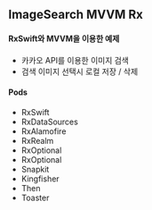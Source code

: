 ## ImageSearch MVVM Rx

#### RxSwift와 MVVM을 이용한 예제

- 카카오 API를 이용한 이미지 검색
- 검색 이미지 선택시 로컬 저장 / 삭제

#### Pods

- RxSwift
- RxDataSources
- RxAlamofire
- RxRealm
- RxOptional
- RxOptional
- Snapkit
- Kingfisher
- Then
- Toaster